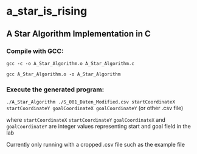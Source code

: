 # a_star_is_rising
## A Star Algorithm Implementation in C

### Compile with GCC:

`gcc -c -o A_Star_Algorithm.o A_Star_Algorithm.c`

`gcc A_Star_Algorithm.o -o A_Star_Algorithm`



### Execute the generated program:

`./A_Star_Algorithm ./S_001_Daten_Modified.csv startCoordinateX startCoordinateY goalCoordinateX goalCoordinateY` (or other .csv file)

where `startCoordinateX` `startCoordinateY` `goalCoordinateX` and `goalCoordinateY` are integer values representing start and goal field in the lab

Currently only running with a cropped .csv file such as the example file 
